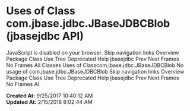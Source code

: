 # Uses of Class com.jbase.jdbc.JBaseJDBCBlob (jbasejdbc   API)

JavaScript is disabled on your browser. Skip navigation links Overview Package Class Use Tree Deprecated Help jbasejdbc Prev Next Frames No Frames All Classes Uses of Classcom.jbase.jdbc.JBaseJDBCBlob No usage of com.jbase.jdbc.JBaseJDBCBlob Skip navigation links Overview Package Class Use Tree Deprecated Help jbasejdbc Prev Next Frames No Frames Al  

**Created At:** 9/25/2017 10:40:12 AM  
**Updated At:** 2/15/2018 8:02:44 AM  

